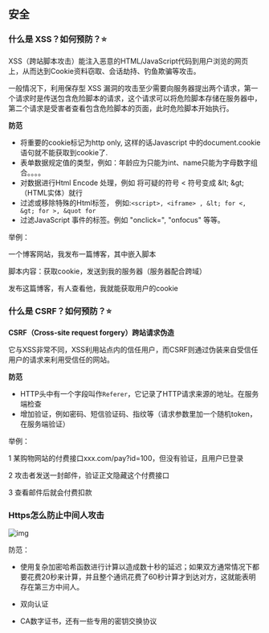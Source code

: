



## 安全

### 什么是 XSS？如何预防？⭐ 

XSS（跨站脚本攻击）能注入恶意的HTML/JavaScript代码到用户浏览的网页上，从而达到Cookie资料窃取、会话劫持、钓鱼欺骗等攻击。

一般情况下，利用保存型 XSS 漏洞的攻击至少需要向服务器提出两个请求，第一个请求时是传送包含危险脚本的请求，这个请求可以将危险脚本存储在服务器中，第二个请求是受害者查看包含危险脚本的页面，此时危险脚本开始执行。



**防范**

* 将重要的cookie标记为http only, 这样的话Javascript 中的document.cookie语句就不能获取到cookie了.
* 表单数据规定值的类型，例如：年龄应为只能为int、name只能为字母数字组合。。。。
* 对数据进行Html Encode 处理，例如 将可疑的符号 < 符号变成 \&lt; \&gt;（HTML实体）就行
* 过滤或移除特殊的Html标签， 例如:`<script>, <iframe> , &lt; for <, &gt; for >, &quot for`
* 过滤JavaScript 事件的标签。例如 "onclick=", "onfocus" 等等。



举例：

一个博客网站，我发布一篇博客，其中嵌入脚本

脚本内容：获取cookie，发送到我的服务器（服务器配合跨域）

发布这篇博客，有人查看他，我就能获取用户的cookie







### 什么是 CSRF？如何预防？⭐ 

**CSRF（Cross-site request forgery）跨站请求伪造**

它与XSS非常不同，XSS利用站点内的信任用户，而CSRF则通过伪装来自受信任用户的请求来利用受信任的网站。

**防范**

* HTTP头中有一个字段叫作`Referer`，它记录了HTTP请求来源的地址。在服务端检查
* 增加验证，例如密码、短信验证码、指纹等（请求参数里加一个随机token，在服务端验证）



举例：

1 某购物网站的付费接口xxx.com/pay?id=100，但没有验证，且用户已登录

2 攻击者发送一封邮件，验证正文隐藏这个付费接口

3 查看邮件后就会付费扣款


### Https怎么防止中间人攻击

![img](https://picb.zhimg.com/80/v2-c359605c1d5af16ac912e64eef637f6d_720w.jpg)



防范：

* 使用复杂加密哈希函数进行计算以造成数十秒的延迟；如果双方通常情况下都要花费20秒来计算，并且整个通讯花费了60秒计算才到达对方，这就能表明存在第三方中间人。 

* 双向认证
* CA数字证书，还有一些专用的密钥交换协议